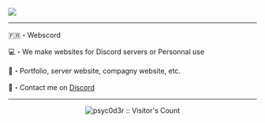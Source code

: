 ![](![image](https://i.ibb.co/Wnx5T2h/665b994bb5b565ba12594094.gif)
)

----

🇫🇷・Webscord

💻・We make websites for Discord servers or Personnal use

🌴・Portfolio, server website, compagny website, etc.

🚥・Contact me on [Discord](https://discord.com/users/1182721111658602549)

----

<p align="center"><img src="https://profile-counter.glitch.me/{Webscord}/count.svg" alt="psyc0d3r :: Visitor's Count" /></p>
